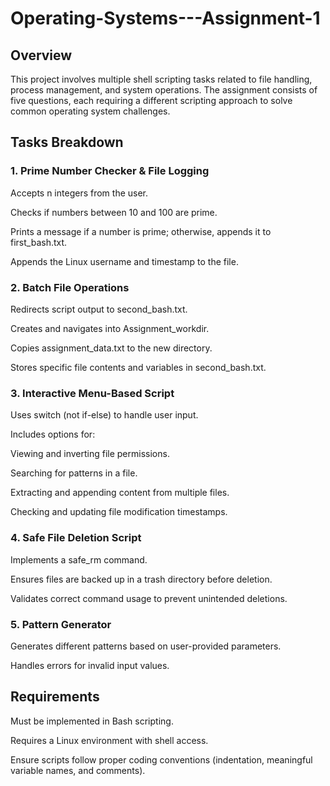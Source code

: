 # Operating-Systems---Assignment-1

## Overview

This project involves multiple shell scripting tasks related to file handling, process management, and system operations. The assignment consists of five questions, each requiring a different scripting approach to solve common operating system challenges.

## Tasks Breakdown

### 1. Prime Number Checker & File Logging

Accepts n integers from the user.

Checks if numbers between 10 and 100 are prime.

Prints a message if a number is prime; otherwise, appends it to first_bash.txt.

Appends the Linux username and timestamp to the file.

### 2. Batch File Operations

Redirects script output to second_bash.txt.

Creates and navigates into Assignment_workdir.

Copies assignment_data.txt to the new directory.

Stores specific file contents and variables in second_bash.txt.

### 3. Interactive Menu-Based Script

Uses switch (not if-else) to handle user input.

Includes options for:

Viewing and inverting file permissions.

Searching for patterns in a file.

Extracting and appending content from multiple files.

Checking and updating file modification timestamps.

### 4. Safe File Deletion Script

Implements a safe_rm command.

Ensures files are backed up in a trash directory before deletion.

Validates correct command usage to prevent unintended deletions.

### 5. Pattern Generator

Generates different patterns based on user-provided parameters.

Handles errors for invalid input values.

## Requirements

Must be implemented in Bash scripting.

Requires a Linux environment with shell access.

Ensure scripts follow proper coding conventions (indentation, meaningful variable names, and comments).
